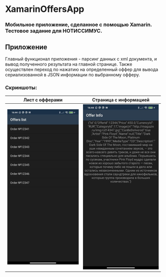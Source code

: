 # XamarinOffersApp
### Мобильное приложение, сделанное с помощью Xamarin. Тестовое задание для НОТИССИМУС.
## Приложение
Главный функционал приложения - парсинг данных с xml документа, и вывод полученного результата на главной странице. Также осуществлен переход по нажатию на определенный оффер для вывода сериализованной в JSON информации по выбранному офферу.
### Скриншоты:
Лист с офферами | Страница с информацией
------------ | -------------
![GitHub Logo](https://github.com/Skyliice/XamarinOffersApp/blob/master/screenshots/photo_2023-03-17_16-44-20.jpg) | ![GitHub Logo](https://github.com/Skyliice/XamarinOffersApp/blob/master/screenshots/photo_2023-03-17_16-44-20%20(2).jpg)
